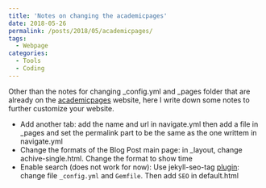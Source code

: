 ```yaml
---
title: 'Notes on changing the academicpages'
date: 2018-05-26
permalink: /posts/2018/05/academicpages/
tags:
  - Webpage
categories:
  - Tools
  - Coding
---
```



Other than the notes for changing _config.yml and _pages folder that are already on the [academicpages](https://academicpages.github.io/) website, here I write down some notes to further customize your website. 
* Add another tab: add the name and url in navigate.yml then add a file in _pages and set the permalink part to be the same as the one writtem in navigate.yml 
* Change the formats of the Blog Post main page: in _layout, change achive-single.html. Change the format to show time
* Enable search (does not work for now): 
Use jekyll-seo-tag [plugin](https://github.com/jekyll/jekyll-seo-tag): change file `_config.yml` and `Gemfile`. Then add `SEO` in default.html
